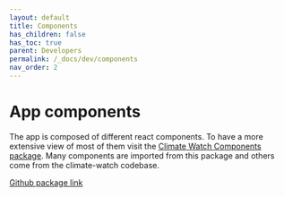 ```yaml
---
layout: default
title: Components
has_children: false
has_toc: true
parent: Developers
permalink: /_docs/dev/components
nav_order: 2
---
```


# App components

The app is composed of different react components. To have a more extensive view of most of them visit the [Climate Watch Components package](https://climatewatch-vizzuality.github.io/climate-watch-components/). Many components are imported from this package and others come from the climate-watch codebase.


[Github package link](https://github.com/ClimateWatch-Vizzuality/climate-watch-components/pull/142)